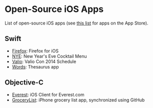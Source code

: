 # Open-Source iOS Apps

List of open-source iOS apps (see [this list](README.md) for apps on the App Store).

## Swift
- [Firefox](https://github.com/mozilla/firefox-ios): Firefox for iOS
- [NYE](https://github.com/soffes/nye): New Year's Eve Cocktail Menu
- [Valio](https://github.com/soffes/valio): Valio Con 2014 Schedule
- [Words](https://github.com/soffes/words): Thesaurus app 

## Objective-C
- [Everest](https://github.com/EverestOpenSource/Everest-iOS): iOS Client for Everest.com
- [GroceryList](https://github.com/jspahrsummers/GroceryList): iPhone grocery list app, synchronized using GitHub
